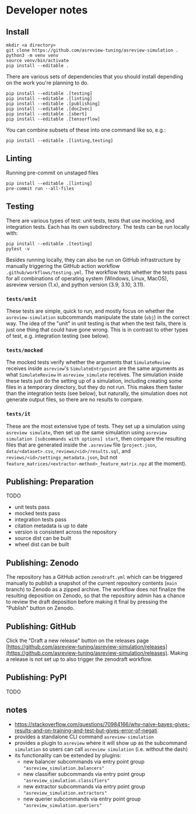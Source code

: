 # Developer notes

## Install

```shell
mkdir <a directory>
git clone https://github.com/asreview-tuning/asreview-simulation .
python3 -m venv venv
source venv/bin/activate
pip install --editable .
```

There are various sets of dependencies that you should install depending on the work you're planning to do. 

```shell
pip install --editable .[testing]
pip install --editable .[linting]
pip install --editable .[publishing]
pip install --editable .[doc2vec]
pip install --editable .[sbert]
pip install --editable .[tensorflow]
```

You can combine subsets of these into one command like so, e.g.:

```shell
pip install --editable .[linting,testing]
```

## Linting

Running pre-commit on unstaged files

```
pip install --editable .[linting]
pre-commit run --all-files
```

## Testing

There are various types of test: unit tests, tests that use mocking, and integration tests. Each has its own subdirectory. The tests can be run locally with:

```shell
pip install --editable .[testing]
pytest -v
```

Besides running locally, they can also be run on GitHub infrastructure by manually triggering the GitHub action workflow `.github/workflows/testing.yml`. The workflow tests whether the tests pass for all combinations of operating system (Windows, Linux, MacOS), asreview version (1.x), and python version (3.9, 3.10, 3.11).

### `tests/unit`

These tests are simple, quick to run, and mostly focus on whether the `asreview-simulation` subcommands manipulate the state (`obj`) in the correct way. The idea of the "unit" in unit testing is that when the test fails, there is just one thing that could have gone wrong. This is in contrast to other types of test, e.g. integration testing (see below).  

### `tests/mocked`

The mocked tests verify whether the arguments that `SimulateReview` receives inside `asreview`'s `SimulateEntrypoint` are the same arguments as what `SimulateReview` in `asreview_simulate` receives. The simulation inside these tests just do the setting up of a simulation, including creating some files in a temporary directory, but they do not run. This makes them faster than the integration tests (see below), but naturally, the simulation does not generate output files, so there are no results to compare.

### `tests/it`

These are the most extensive type of tests. They set up a simulation using `asreview simulate`, then set up the same simulation using `asreview simulation [subcommands with options] start`, then compare the resulting files that are generated inside the `.asreview` file (`project.json`, `data/<dataset>.csv`, `reviews/<id>/results.sql`, and `reviews/<id>/settings_metadata.json`, but not `feature_matrices/<extractor-method>_feature_matrix.npz` at the moment).

## Publishing: Preparation

TODO

- unit tests pass
- mocked tests pass
- integration tests pass
- citation metadata is up to date
- version is consistent across the repository
- source dist can be built
- wheel dist can be built

## Publishing: Zenodo

The repository has a GitHub action `zenodraft.yml` which can be triggered manually to publish a snapshot
of the current repository contents (`main` branch) to Zenodo as a zipped archive. The workflow does not
finalize the resulting deposition on Zenodo, so that the repository admin has a chance to review the draft
deposition before making it final by pressing the "Publish" button on Zenodo.

## Publishing: GitHub

Click the "Draft a new release" button on the releases page
[https://github.com/asreview-tuning/asreview-simulation/releases](https://github.com/asreview-tuning/asreview-simulation/releases).
Making a release is not set up to also trigger the zenodraft workflow.

## Publishing: PyPI

TODO

## notes

- https://stackoverflow.com/questions/70984166/why-naive-bayes-gives-results-and-on-training-and-test-but-gives-error-of-negati
- provides a standalone CLI command `asreview-simulation`
- provides a plugin to `asreview` where it will show up as the subcommand `simulation` so users can call `asreview simulation` (i.e. without the dash)
- its functionality can be extended by plugins:
    - new balancer subcommands via entry point group `"asreview_simulation.balancers"`
    - new classifier subcommands via entry point group `"asreview_simulation.classifiers"`
    - new extractor subcommands via entry point group `"asreview_simulation.extractors"`
    - new querier subcommands via entry point group `"asreview_simulation.queriers"`
